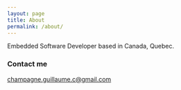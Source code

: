 ```yaml
---
layout: page
title: About
permalink: /about/
---
```


Embedded Software Developer based in Canada, Quebec.

### Contact me

[champagne.guillaume.c@gmail.com](mailto:champagne.guillaume.c@gmail.com)
